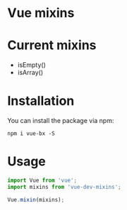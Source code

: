 Vue mixins
=====

Current mixins
==

* isEmpty()
* isArray()

Installation
==

You can install the package via npm:
```shell script
npm i vue-bx -S
```

Usage
==

```javascript
import Vue from 'vue';
import mixins from 'vue-dev-mixins';

Vue.mixin(mixins);
```